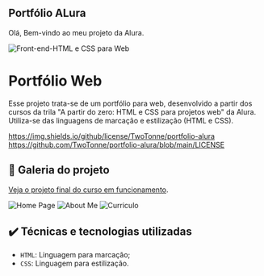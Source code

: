 ## Portfólio ALura

Olá, Bem-vindo ao meu projeto da Alura.

![Front-end-HTML e CSS para Web](https://github.com/TwoTonne/portfolio-alura/assets/69181302/48f8d480-943f-4477-a79d-9cbfcd2420b2)
  
# Portfólio Web

Esse projeto trata-se de um portfólio para web, desenvolvido a partir dos cursos da trila "A partir do zero: HTML e CSS para projetos web" da Alura. Utiliza-se das linguagens de marcação e estilização (HTML e CSS).

https://img.shields.io/github/license/TwoTonne/portfolio-alura https://github.com/TwoTonne/portfolio-alura/blob/main/LICENSE

## 📁 Galeria do projeto

[Veja o projeto final do curso em funcionamento](https://portfolio-alura-kappa-five.vercel.app/curriculo.html).

![Home Page](https://github.com/TwoTonne/portfolio-alura/assets/69181302/c38a2856-6b77-4283-9d1d-beef10228a85)
![About Me](https://github.com/TwoTonne/portfolio-alura/assets/69181302/63a82e92-f782-4a3b-99a8-1a8d522eaee1)
![Curriculo](https://github.com/TwoTonne/portfolio-alura/assets/69181302/4edaf4fb-44a1-4e9c-bf4e-d23fb8bc46f7)

## ✔️ Técnicas e tecnologias utilizadas

- `HTML`: Linguagem para marcação;
- `CSS`: Linguagem para estilização.
